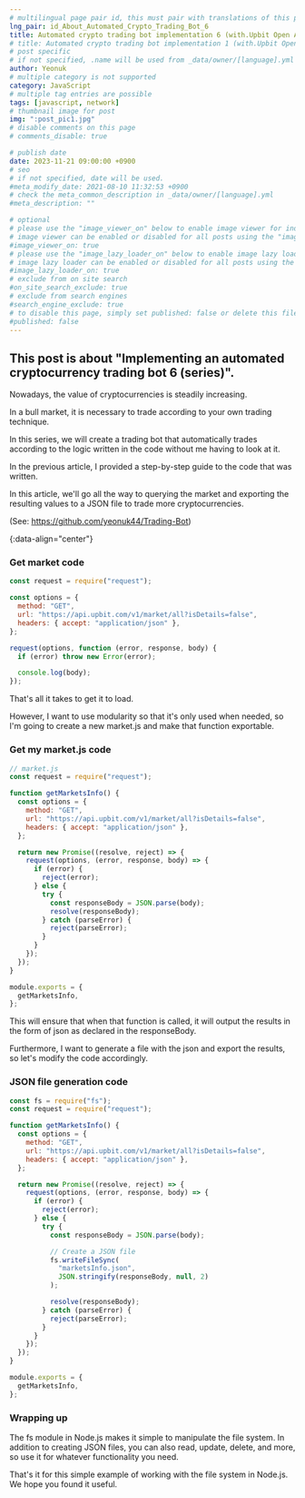 ```yaml
---
# multilingual page pair id, this must pair with translations of this page. (This name must be unique)
lng_pair: id_About_Automated_Crypto_Trading_Bot_6
title: Automated crypto trading bot implementation 6 (with.Upbit Open API)
# title: Automated crypto trading bot implementation 1 (with.Upbit Open API)
# post specific
# if not specified, .name will be used from _data/owner/[language].yml
author: Yeonuk
# multiple category is not supported
category: JavaScript
# multiple tag entries are possible
tags: [javascript, network]
# thumbnail image for post
img: ":post_pic1.jpg"
# disable comments on this page
# comments_disable: true

# publish date
date: 2023-11-21 09:00:00 +0900
# seo
# if not specified, date will be used.
#meta_modify_date: 2021-08-10 11:32:53 +0900
# check the meta_common_description in _data/owner/[language].yml
#meta_description: ""

# optional
# please use the "image_viewer_on" below to enable image viewer for individual pages or posts (_posts/ or [language]/_posts folders).
# image viewer can be enabled or disabled for all posts using the "image_viewer_posts: true" setting in _data/conf/main.yml.
#image_viewer_on: true
# please use the "image_lazy_loader_on" below to enable image lazy loader for individual pages or posts (_posts/ or [language]/_posts folders).
# image lazy loader can be enabled or disabled for all posts using the "image_lazy_loader_posts: true" setting in _data/conf/main.yml.
#image_lazy_loader_on: true
# exclude from on site search
#on_site_search_exclude: true
# exclude from search engines
#search_engine_exclude: true
# to disable this page, simply set published: false or delete this file
#published: false
---
```


<!-- outline-start -->

## This post is about "Implementing an automated cryptocurrency trading bot 6 (series)".

Nowadays, the value of cryptocurrencies is steadily increasing.

In a bull market, it is necessary to trade according to your own trading technique.

In this series, we will create a trading bot that automatically trades according to the logic written in the code without me having to look at it.

In the previous article, I provided a step-by-step guide to the code that was written.

In this article, we'll go all the way to querying the market and exporting the resulting values to a JSON file to trade more cryptocurrencies.

(See: https://github.com/yeonuk44/Trading-Bot)

{:data-align="center"}

<!-- outline-end -->

### Get market code

```javascript
const request = require("request");

const options = {
  method: "GET",
  url: "https://api.upbit.com/v1/market/all?isDetails=false",
  headers: { accept: "application/json" },
};

request(options, function (error, response, body) {
  if (error) throw new Error(error);

  console.log(body);
});
```

That's all it takes to get it to load.

However, I want to use modularity so that it's only used when needed, so I'm going to create a new market.js and make that function exportable.

### Get my market.js code

```javascript
// market.js
const request = require("request");

function getMarketsInfo() {
  const options = {
    method: "GET",
    url: "https://api.upbit.com/v1/market/all?isDetails=false",
    headers: { accept: "application/json" },
  };

  return new Promise((resolve, reject) => {
    request(options, (error, response, body) => {
      if (error) {
        reject(error);
      } else {
        try {
          const responseBody = JSON.parse(body);
          resolve(responseBody);
        } catch (parseError) {
          reject(parseError);
        }
      }
    });
  });
}

module.exports = {
  getMarketsInfo,
};
```

This will ensure that when that function is called, it will output the results in the form of json as declared in the responseBody.

Furthermore, I want to generate a file with the json and export the results, so let's modify the code accordingly.

### JSON file generation code

```javascript
const fs = require("fs");
const request = require("request");

function getMarketsInfo() {
  const options = {
    method: "GET",
    url: "https://api.upbit.com/v1/market/all?isDetails=false",
    headers: { accept: "application/json" },
  };

  return new Promise((resolve, reject) => {
    request(options, (error, response, body) => {
      if (error) {
        reject(error);
      } else {
        try {
          const responseBody = JSON.parse(body);

          // Create a JSON file
          fs.writeFileSync(
            "marketsInfo.json",
            JSON.stringify(responseBody, null, 2)
          );

          resolve(responseBody);
        } catch (parseError) {
          reject(parseError);
        }
      }
    });
  });
}

module.exports = {
  getMarketsInfo,
};
```

### Wrapping up

The fs module in Node.js makes it simple to manipulate the file system. In addition to creating JSON files, you can also read, update, delete, and more, so use it for whatever functionality you need.

That's it for this simple example of working with the file system in Node.js. We hope you found it useful.
